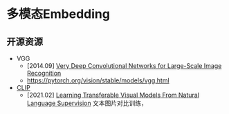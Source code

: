 # 多模态Embedding


## 开源资源
- VGG
    - [2014.09] [Very Deep Convolutional Networks for Large-Scale Image Recognition](https://arxiv.org/abs/1409.1556)
    - https://pytorch.org/vision/stable/models/vgg.html
- [CLIP](https://github.com/openai/CLIP)
    - [2021.02] [Learning Transferable Visual Models From Natural Language Supervision](https://arxiv.org/abs/2103.00020) 文本图片对比训练，